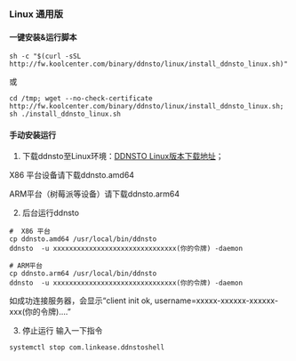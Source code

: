 ### Linux 通用版

#### 一键安装&运行脚本
``` shell
sh -c "$(curl -sSL http://fw.koolcenter.com/binary/ddnsto/linux/install_ddnsto_linux.sh)"
```
或
``` shell
cd /tmp; wget --no-check-certificate http://fw.koolcenter.com/binary/ddnsto/linux/install_ddnsto_linux.sh; sh ./install_ddnsto_linux.sh
```

#### 手动安装运行
1. 下载ddnsto至Linux环境：[DDNSTO Linux版本下载地址](https://fw.koolcenter.com/binary/ddnsto/linux/)；


 X86 平台设备请下载ddnsto.amd64

 ARM平台（树莓派等设备）请下载ddnsto.arm64  

 2. 后台运行ddnsto
``` shell
#  X86 平台
cp ddnsto.amd64 /usr/local/bin/ddnsto
ddnsto  -u xxxxxxxxxxxxxxxxxxxxxxxxxxxxxxx(你的令牌) -daemon
```

``` shell
# ARM平台
cp ddnsto.arm64 /usr/local/bin/ddnsto
ddnsto  -u xxxxxxxxxxxxxxxxxxxxxxxxxxxxxxx(你的令牌) -daemon
```

如成功连接服务器，会显示“client init ok, username=xxxxx-xxxxxx-xxxxxx-xxx(你的令牌)....”

3. 停止运行
输入一下指令
``` shell
systemctl stop com.linkease.ddnstoshell
```